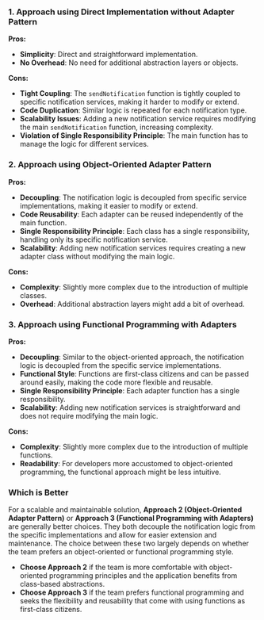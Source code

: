 ### 1. Approach using Direct Implementation without Adapter Pattern

**Pros:**

- **Simplicity**: Direct and straightforward implementation.
- **No Overhead**: No need for additional abstraction layers or objects.

**Cons:**

- **Tight Coupling**: The `sendNotification` function is tightly coupled to specific notification services, making it harder to modify or extend.
- **Code Duplication**: Similar logic is repeated for each notification type.
- **Scalability Issues**: Adding a new notification service requires modifying the main `sendNotification` function, increasing complexity.
- **Violation of Single Responsibility Principle**: The main function has to manage the logic for different services.

### 2. Approach using Object-Oriented Adapter Pattern

**Pros:**

- **Decoupling**: The notification logic is decoupled from specific service implementations, making it easier to modify or extend.
- **Code Reusability**: Each adapter can be reused independently of the main function.
- **Single Responsibility Principle**: Each class has a single responsibility, handling only its specific notification service.
- **Scalability**: Adding new notification services requires creating a new adapter class without modifying the main logic.

**Cons:**

- **Complexity**: Slightly more complex due to the introduction of multiple classes.
- **Overhead**: Additional abstraction layers might add a bit of overhead.

### 3. Approach using Functional Programming with Adapters

**Pros:**

- **Decoupling**: Similar to the object-oriented approach, the notification logic is decoupled from the specific service implementations.
- **Functional Style**: Functions are first-class citizens and can be passed around easily, making the code more flexible and reusable.
- **Single Responsibility Principle**: Each adapter function has a single responsibility.
- **Scalability**: Adding new notification services is straightforward and does not require modifying the main logic.

**Cons:**

- **Complexity**: Slightly more complex due to the introduction of multiple functions.
- **Readability**: For developers more accustomed to object-oriented programming, the functional approach might be less intuitive.

### Which is Better

For a scalable and maintainable solution, **Approach 2 (Object-Oriented Adapter Pattern)** or **Approach 3 (Functional Programming with Adapters)** are generally better choices. They both decouple the notification logic from the specific implementations and allow for easier extension and maintenance. The choice between these two largely depends on whether the team prefers an object-oriented or functional programming style.

- **Choose Approach 2** if the team is more comfortable with object-oriented programming principles and the application benefits from class-based abstractions.
- **Choose Approach 3** if the team prefers functional programming and seeks the flexibility and reusability that come with using functions as first-class citizens.
